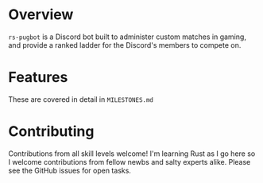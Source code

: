 # Overview

`rs-pugbot` is a Discord bot built to administer custom matches in
gaming, and provide a ranked ladder for the Discord's members to compete on.

# Features

These are covered in detail in `MILESTONES.md`

# Contributing

Contributions from all skill levels welcome! I'm learning Rust as I go here so
I welcome contributions from fellow newbs and salty experts alike. Please see
the GitHub issues for open tasks.
